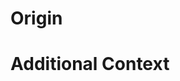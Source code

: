 Origin
======

<!-- Please replace this with issue number this PR is for. -->
<!-- If one does not exist, please create one before creating the PR. -->

Additional Context
==================

<!-- Please add any additional context here. -->
<!-- If there is none, please this whole section. -->
